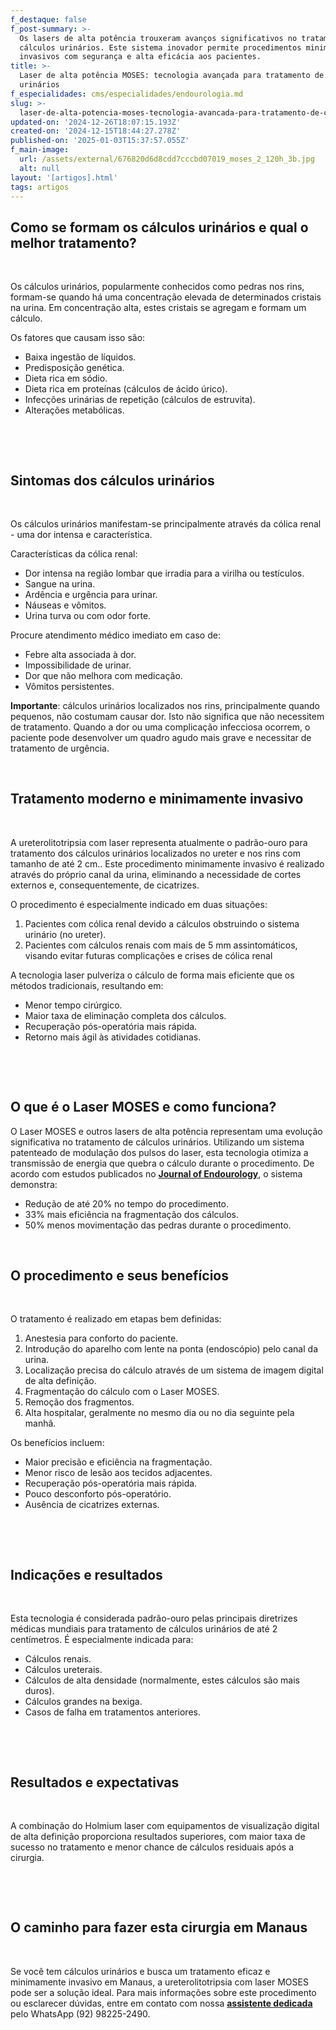 ```yaml
---
f_destaque: false
f_post-summary: >-
  Os lasers de alta potência trouxeram avanços significativos no tratamento de
  cálculos urinários. Este sistema inovador permite procedimentos minimamente
  invasivos com segurança e alta eficácia aos pacientes.
title: >-
  Laser de alta potência MOSES: tecnologia avançada para tratamento de cálculos
  urinários
f_especialidades: cms/especialidades/endourologia.md
slug: >-
  laser-de-alta-potencia-moses-tecnologia-avancada-para-tratamento-de-calculos-urinarios
updated-on: '2024-12-26T18:07:15.193Z'
created-on: '2024-12-15T18:44:27.278Z'
published-on: '2025-01-03T15:37:57.055Z'
f_main-image:
  url: /assets/external/676820d6d8cdd7cccbd07019_moses_2_120h_3b.jpg
  alt: null
layout: '[artigos].html'
tags: artigos
---
```


**Como se formam os cálculos urinários e qual o melhor tratamento?**
--------------------------------------------------------------------

‍

Os cálculos urinários, popularmente conhecidos como pedras nos rins, formam-se quando há uma concentração elevada de determinados cristais na urina. Em concentração alta, estes cristais se agregam e formam um cálculo. 

Os fatores que causam isso são:

*   Baixa ingestão de líquidos.
*   Predisposição genética.
*   Dieta rica em sódio.
*   Dieta rica em proteínas (cálculos de ácido úrico).
*   Infecções urinárias de repetição (cálculos de estruvita).
*   Alterações metabólicas.

‍

‍

**Sintomas dos cálculos urinários**
-----------------------------------

‍

Os cálculos urinários manifestam-se principalmente através da cólica renal - uma dor intensa e característica.

Características da cólica renal:

*   Dor intensa na região lombar que irradia para a virilha ou testículos.
*   Sangue na urina.
*   Ardência e urgência para urinar.
*   Náuseas e vômitos.
*   Urina turva ou com odor forte.

Procure atendimento médico imediato em caso de:

*   Febre alta associada à dor.
*   Impossibilidade de urinar.
*   Dor que não melhora com medicação.
*   Vômitos persistentes.

**Importante**: cálculos urinários localizados nos rins, principalmente quando pequenos, não costumam causar dor. Isto não significa que não necessitem de tratamento. Quando a dor ou uma complicação infecciosa ocorrem, o paciente pode desenvolver um quadro agudo mais grave e necessitar de tratamento de urgência.

‍

**Tratamento moderno e minimamente invasivo**
---------------------------------------------

‍

A ureterolitotripsia com laser representa atualmente o padrão-ouro para tratamento dos cálculos urinários localizados no ureter e nos rins com tamanho de até 2 cm.. Este procedimento minimamente invasivo é realizado através do próprio canal da urina, eliminando a necessidade de cortes externos e, consequentemente, de cicatrizes.

O procedimento é especialmente indicado em duas situações:

1.  Pacientes com cólica renal devido a cálculos obstruindo o sistema urinário (no ureter).
2.  Pacientes com cálculos renais com mais de 5 mm assintomáticos, visando evitar futuras complicações e crises de cólica renal

A tecnologia laser pulveriza o cálculo de forma mais eficiente que os métodos tradicionais, resultando em:

*   Menor tempo cirúrgico.
*   Maior taxa de eliminação completa dos cálculos.
*   Recuperação pós-operatória mais rápida.
*   Retorno mais ágil às atividades cotidianas.

‍

‍

**O que é o Laser MOSES e como funciona?**
------------------------------------------

O Laser MOSES e outros lasers de alta potência representam uma evolução significativa no tratamento de cálculos urinários. Utilizando um sistema patenteado de modulação dos pulsos do laser, esta tecnologia otimiza a transmissão de energia que quebra o cálculo durante o procedimento. De acordo com estudos publicados no [**Journal of Endourology**](https://www.endourology.org/journals/journal-of-endourology), o sistema demonstra:

*   Redução de até 20% no tempo do procedimento.
*   33% mais eficiência na fragmentação dos cálculos.
*   50% menos movimentação das pedras durante o procedimento.

‍

**O procedimento e seus benefícios**
------------------------------------

‍

O tratamento é realizado em etapas bem definidas:

1.  Anestesia para conforto do paciente.
2.  Introdução do aparelho com lente na ponta (endoscópio) pelo canal da urina.
3.  Localização precisa do cálculo através de um sistema de imagem digital de alta definição.
4.  Fragmentação do cálculo com o Laser MOSES.
5.  Remoção dos fragmentos.
6.  Alta hospitalar, geralmente no mesmo dia ou no dia seguinte pela manhã.

Os benefícios incluem:

*   Maior precisão e eficiência na fragmentação.
*   Menor risco de lesão aos tecidos adjacentes.
*   Recuperação pós-operatória mais rápida.
*   Pouco desconforto pós-operatório.
*   Ausência de cicatrizes externas.

‍

‍

**Indicações e resultados**
---------------------------

‍

Esta tecnologia é considerada padrão-ouro pelas principais diretrizes médicas mundiais para tratamento de cálculos urinários de até 2 centímetros. É especialmente indicada para:

*   Cálculos renais.
*   Cálculos ureterais.
*   Cálculos de alta densidade (normalmente, estes cálculos são mais duros).
*   Cálculos grandes na bexiga.
*   Casos de falha em tratamentos anteriores.

‍

‍

**Resultados e expectativas**
-----------------------------

‍

A combinação do Holmium laser com equipamentos de visualização digital de alta definição proporciona resultados superiores, com maior taxa de sucesso no tratamento e menor chance de cálculos residuais após a cirurgia.

‍

‍

**O caminho para fazer esta cirurgia em Manaus**
------------------------------------------------

‍

Se você tem cálculos urinários e busca um tratamento eficaz e minimamente invasivo em Manaus, a ureterolitotripsia com laser MOSES pode ser a solução ideal. Para mais informações sobre este procedimento ou esclarecer dúvidas, entre em contato com nossa [**assistente dedicada**](https://web.whatsapp.com/send/?phone=5592982252490) pelo WhatsApp (92) 98225-2490.
